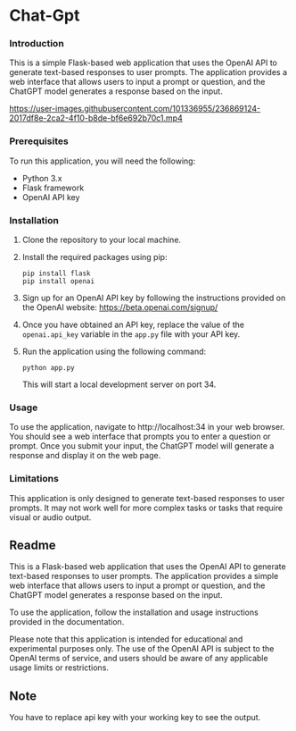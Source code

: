 # Chat-Gpt

### Introduction

This is a simple Flask-based web application that uses the OpenAI API to generate text-based responses to user prompts. The application provides a web interface that allows users to input a prompt or question, and the ChatGPT model generates a response based on the input.



https://user-images.githubusercontent.com/101336955/236869124-2017df8e-2ca2-4f10-b8de-bf6e692b70c1.mp4



### Prerequisites

To run this application, you will need the following:

- Python 3.x
- Flask framework
- OpenAI API key

### Installation

1. Clone the repository to your local machine.
2. Install the required packages using pip:
   
   ```
   pip install flask
   pip install openai
   ```
   
3. Sign up for an OpenAI API key by following the instructions provided on the OpenAI website: https://beta.openai.com/signup/
4. Once you have obtained an API key, replace the value of the `openai.api_key` variable in the `app.py` file with your API key.
5. Run the application using the following command:

   ```
   python app.py
   ```

   This will start a local development server on port 34.

### Usage

To use the application, navigate to http://localhost:34 in your web browser. You should see a web interface that prompts you to enter a question or prompt. Once you submit your input, the ChatGPT model will generate a response and display it on the web page.

### Limitations

This application is only designed to generate text-based responses to user prompts. It may not work well for more complex tasks or tasks that require visual or audio output.

## Readme

This is a Flask-based web application that uses the OpenAI API to generate text-based responses to user prompts. The application provides a simple web interface that allows users to input a prompt or question, and the ChatGPT model generates a response based on the input.

To use the application, follow the installation and usage instructions provided in the documentation.

Please note that this application is intended for educational and experimental purposes only. The use of the OpenAI API is subject to the OpenAI terms of service, and users should be aware of any applicable usage limits or restrictions.

## Note

You have to replace api key with your working key to see the output.
